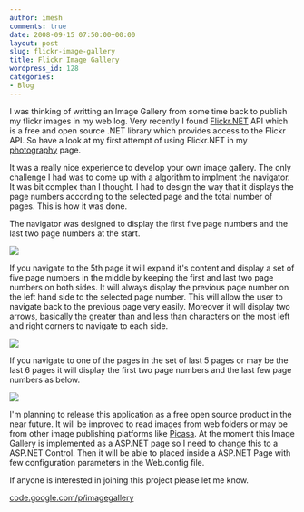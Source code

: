 ```yaml
---
author: imesh
comments: true
date: 2008-09-15 07:50:00+00:00
layout: post
slug: flickr-image-gallery
title: Flickr Image Gallery
wordpress_id: 128
categories:
- Blog
---
```


I was thinking of writting an Image Gallery from some time back to publish my flickr images in my web log. Very recently I found [Flickr.NET](http://www.codeplex.com/FlickrNet) API which is a free and open source .NET library which provides access to the Flickr API. So have a look at my first attempt of using Flickr.NET in my [photography](http://imesh.io/photography) page.

It was a really nice experience to develop your own image gallery. The only challenge I had was to come up with a algorithm to implment the navigator. It was bit complex than I thought. I had to design the way that it displays the page numbers according to the selected page and the total number of pages. This is how it was done. 

The navigator was designed to display the first five page numbers and the last two page numbers at the start. 

![](http://imesh.io/images/ImageGallery/nav1.png)   

If you navigate to the 5th page it will expand it's content and display a set of five page numbers in the middle by keeping the first and last two page numbers on both sides. It will always display the previous page number on the left hand side to the selected page number. This will allow the user to navigate back to the previous page very easily. Moreover it will display two arrows, basically the greater than and less than characters on the most left and right corners to navigate to each side.

![](http://imesh.io/images/ImageGallery/nav2.png)   

If you navigate to one of the pages in the set of last 5 pages or may be the last 6 pages it will display the first two page numbers and the last few page numbers as below.

![](http://imesh.io/images/ImageGallery/nav3.png)   

I'm planning to release this application as a free open source product in the near future. It will be improved to read images from web folders or may be from other image publishing platforms like [Picasa](http://picasa.google.com). At the moment this Image Gallery is implemented as a ASP.NET page so I need to change this to a ASP.NET Control. Then it will be able to placed inside a ASP.NET Page with few configuration parameters in the Web.config file.

If anyone is interested in joining this project please let me know.

[code.google.com/p/imagegallery](http://code.google.com/p/imagegallery)
